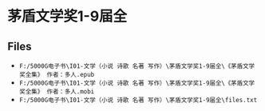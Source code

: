 # 茅盾文学奖1-9届全

## Files

- `F:/5000G电子书\I01-文学（小说 诗歌 名著 写作）\茅盾文学奖1-9届全\《茅盾文学奖全集》 作者：多人.epub`
- `F:/5000G电子书\I01-文学（小说 诗歌 名著 写作）\茅盾文学奖1-9届全\《茅盾文学奖全集》 作者：多人.mobi`
- `F:/5000G电子书\I01-文学（小说 诗歌 名著 写作）\茅盾文学奖1-9届全\files.txt`
